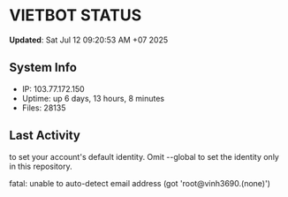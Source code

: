# VIETBOT STATUS
**Updated**: Sat Jul 12 09:20:53 AM +07 2025

## System Info
- IP: 103.77.172.150
- Uptime: up 6 days, 13 hours, 8 minutes
- Files: 28135

## Last Activity

to set your account's default identity.
Omit --global to set the identity only in this repository.

fatal: unable to auto-detect email address (got 'root@vinh3690.(none)')
